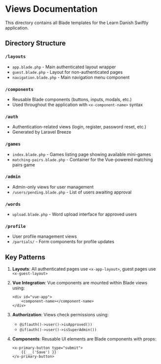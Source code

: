 # Views Documentation

This directory contains all Blade templates for the Learn Danish Swiftly application.

## Directory Structure

### `/layouts`
- `app.blade.php` - Main authenticated layout wrapper
- `guest.blade.php` - Layout for non-authenticated pages
- `navigation.blade.php` - Main navigation menu component

### `/components`
- Reusable Blade components (buttons, inputs, modals, etc.)
- Used throughout the application with `<x-component-name>` syntax

### `/auth`
- Authentication-related views (login, register, password reset, etc.)
- Generated by Laravel Breeze

### `/games`
- `index.blade.php` - Games listing page showing available mini-games
- `matching-pairs.blade.php` - Container for the Vue-powered matching pairs game

### `/admin`
- Admin-only views for user management
- `/users/pending.blade.php` - List of users awaiting approval

### `/words`
- `upload.blade.php` - Word upload interface for approved users

### `/profile`
- User profile management views
- `/partials/` - Form components for profile updates

## Key Patterns

1. **Layouts**: All authenticated pages use `<x-app-layout>`, guest pages use `<x-guest-layout>`

2. **Vue Integration**: Vue components are mounted within Blade views using:
   ```blade
   <div id="vue-app">
       <component-name></component-name>
   </div>
   ```

3. **Authorization**: Views check permissions using:
   - `@if(auth()->user()->isApproved())`
   - `@if(auth()->user()->isSuperAdmin())`

4. **Components**: Reusable UI elements are Blade components with props:
   ```blade
   <x-primary-button type="submit">
       {{ __('Save') }}
   </x-primary-button>
   ```